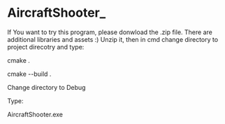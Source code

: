 # AircraftShooter_

If You want to try this program, please donwload the .zip file. There are additional libraries and assets :)
Unzip it, then in cmd change directory to project direcotry and type:

cmake .

cmake --build .

Change directory to Debug

Type:

AircraftShooter.exe

